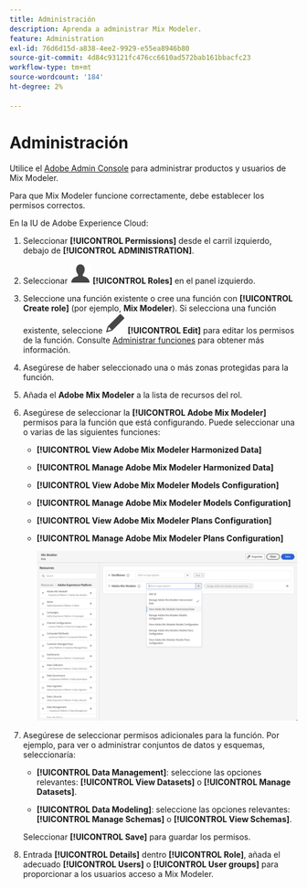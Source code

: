 ```yaml
---
title: Administración
description: Aprenda a administrar Mix Modeler.
feature: Administration
exl-id: 76d6d15d-a838-4ee2-9929-e55ea8946b80
source-git-commit: 4d84c93121fc476cc6610ad572bab161bbacfc23
workflow-type: tm+mt
source-wordcount: '184'
ht-degree: 2%

---
```


# Administración

Utilice el [Adobe Admin Console](https://helpx.adobe.com/es/enterprise/using/admin-console.html) para administrar productos y usuarios de Mix Modeler.

Para que Mix Modeler funcione correctamente, debe establecer los permisos correctos.

En la IU de Adobe Experience Cloud:

1. Seleccionar **[!UICONTROL Permissions]** desde el carril izquierdo, debajo de **[!UICONTROL ADMINISTRATION]**.

1. Seleccionar ![Usuario](/help/assets/icons/User.svg) **[!UICONTROL Roles]** en el panel izquierdo.

1. Seleccione una función existente o cree una función con **[!UICONTROL Create role]** (por ejemplo, **Mix Modeler**). Si selecciona una función existente, seleccione ![Editar](/help/assets/icons/Edit.svg) **[!UICONTROL Edit]** para editar los permisos de la función. Consulte [Administrar funciones](https://helpx.adobe.com/es/enterprise/using/admin-console.html) para obtener más información.

1. Asegúrese de haber seleccionado una o más zonas protegidas para la función.

1. Añada el **Adobe Mix Modeler** a la lista de recursos del rol.

1. Asegúrese de seleccionar la **[!UICONTROL Adobe Mix Modeler]** permisos para la función que está configurando. Puede seleccionar una o varias de las siguientes funciones:

   - **[!UICONTROL View Adobe Mix Modeler Harmonized Data]**
   - **[!UICONTROL Manage Adobe Mix Modeler Harmonized Data]**
   - **[!UICONTROL View Adobe Mix Modeler Models Configuration]**
   - **[!UICONTROL Manage Adobe Mix Modeler Models Configuration]**
   - **[!UICONTROL View Adobe Mix Modeler Plans Configuration]**
   - **[!UICONTROL Manage Adobe Mix Modeler Plans Configuration]**

     ![MIX MODELER RBAC](/help/assets/mix-modeler-rbac.png)


1. Asegúrese de seleccionar permisos adicionales para la función. Por ejemplo, para ver o administrar conjuntos de datos y esquemas, seleccionaría:

   - **[!UICONTROL Data Management]**: seleccione las opciones relevantes: **[!UICONTROL View Datasets]** o **[!UICONTROL Manage Datasets]**.

   - **[!UICONTROL Data Modeling]**: seleccione las opciones relevantes: **[!UICONTROL Manage Schemas]** o **[!UICONTROL View Schemas]**.

   <!--
    * **[!UICONTROL Data Governance]**: ensure you select **[!UICONTROL View User Activity Log]** and **[!UICONTROL View Data Usage Policies]**.
    -->

   <!--![Permissions](assets/permissions-including-privacy.png)-->

   Seleccionar **[!UICONTROL Save]** para guardar los permisos.

1. Entrada **[!UICONTROL Details]** dentro **[!UICONTROL Role]**, añada el adecuado **[!UICONTROL Users]** o **[!UICONTROL User groups]** para proporcionar a los usuarios acceso a Mix Modeler.

